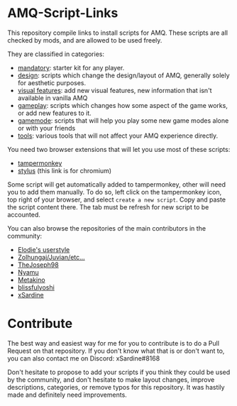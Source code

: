 # AMQ-Script-Links

This repository compile links to install scripts for AMQ. These scripts are all checked by mods, and are allowed to be used freely.

They are classified in categories:

- [mandatory](https://github.com/xSardine/AMQ-Script-Links/tree/main/mandatory#mandatory): starter kit for any player.
- [design](https://github.com/xSardine/AMQ-Script-Links/tree/main/design#design): scripts which change the design/layout of AMQ, generally solely for aesthetic purposes.
- [visual features](https://github.com/xSardine/AMQ-Script-Links/tree/main/visual%20features#visual-features): add new visual features, new information that isn't available in vanilla AMQ
- [gameplay](https://github.com/xSardine/AMQ-Script-Links/tree/main/gameplay#gameplay): scripts which changes how some aspect of the game works, or add new features to it.
- [gamemode](https://github.com/xSardine/AMQ-Script-Links/tree/main/gamemode#gamemode): scripts that will help you play some new game modes alone or with your friends
- [tools](https://github.com/xSardine/AMQ-Script-Links/tree/main/tools#tools): various tools that will not affect your AMQ experience directly.

You need two browser extensions that will let you use most of these scripts:

- [tampermonkey](https://www.tampermonkey.net/)
- [stylus](https://chrome.google.com/webstore/detail/stylus/clngdbkpkpeebahjckkjfobafhncgmne?hl=en) (this link is for chromium)

Some script will get automatically added to tampermonkey, other will need you to add them manually. To do so, left click on the tampermonkey icon, top right of your browser, and select `create a new script`. Copy and paste the script content there.
The tab must be refresh for new script to be accounted.

You can also browse the repositories of the main contributors in the community:

- [Elodie's userstyle](https://userstyles.world/style/1435/elodie-s-amq-script-v8-4-5)
- [Zolhungaj/Juvian/etc...](https://github.com/amq-script-project/AMQ-Scripts)
- [TheJoseph98](https://github.com/TheJoseph98/AMQ-Scripts)
- [Nyamu](https://github.com/nyamu-amq/amq_scripts)
- [Metakino](https://github.com/Metakino/AMQ-MetakinoScript)
- [blissfulyoshi](https://github.com/blissfulyoshi/AMQ-UI-Rearranger)
- [xSardine](https://github.com/xSardine/AMQ-Stuff)

# Contribute

The best way and easiest way for me for you to contribute is to do a Pull Request on that repository. If you don't know what that is or don't want to, you can also contact me on Discord: xSardine#8168

Don't hesitate to propose to add your scripts if you think they could be used by the community, and don't hesitate to make layout changes, improve descriptions, categories, or remove typos for this repository. It was hastily made and definitely need improvements.
